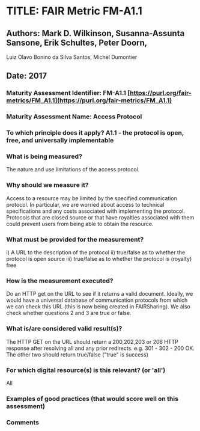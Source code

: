 # TITLE:  FAIR Metric FM-A1.1

## Authors: Mark D. Wilkinson, Susanna-Assunta Sansone, Erik Schultes, Peter Doorn,
Luiz Olavo Bonino da Silva Santos, Michel Dumontier

## Date: 2017


### Maturity Assessment Identifier: FM-A1.1 [https://purl.org/fair-metrics/FM_A1.1](https://purl.org/fair-metrics/FM_A1.1)

### Maturity Assessment Name:  Access Protocol

### To which principle does it apply?  A1.1 - the protocol is open, free, and universally implementable

### What is being measured?
The nature and use limitations of the access protocol.

### Why should we measure it?
Access to a resource may be limited by the specified communication protocol. In particular, we are worried about access to technical specifications and any costs associated with implementing the protocol. Protocols that are closed source or that have royalties associated with them could prevent users from being able to obtain the resource.


### What must be provided for the measurement?

i) A URL to the description of the protocol
ii) true/false as to whether the protocol is open source
iii) true/false as to whether the protocol is (royalty) free



### How is the measurement executed?
Do an HTTP get on the URL to see if it returns a valid document. Ideally, we would have a universal database of communication protocols from which we can check this URL (this is now being created in FAIRSharing). We also check whether questions 2 and 3 are true or false.  


### What is/are considered valid result(s)?
The HTTP GET on the URL should return a 200,202,203 or 206 HTTP response after resolving all and any prior redirects. e.g. 301 - 302 - 200 OK. The other two should return true/false ("true" is success)


### For which digital resource(s) is this relevant? (or 'all')
All

### Examples of good practices (that would score well on this assessment)


### Comments
